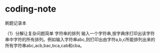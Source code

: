 # coding-note
刷题记录本


 （1）分解让复杂问题简单
        字符串的排列
        输入一个字符串,按字典序打印出该字符串中字符的所有排列。例如输入字符串abc,则打印出由字符a,b,c所能排列出来的所有字符串abc,acb,bac,bca,cab和cba。